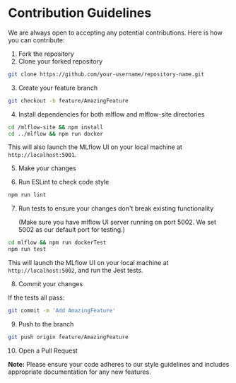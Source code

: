 # Contribution Guidelines

We are always open to accepting any potential contributions. Here is how you can contribute:

1. Fork the repository
2. Clone your forked repository

```bash
git clone https://github.com/your-username/repository-name.git
```

3. Create your feature branch

```bash
git checkout -b feature/AmazingFeature
```

4. Install dependencies for both mlflow and mlflow-site directories

```bash
cd /mlflow-site && npm install
cd ../mlflow && npm run docker
```

This will also launch the MLflow UI on your local machine at `http://localhost:5001`.

5. Make your changes

6. Run ESLint to check code style

```bash
npm run lint
```

7. Run tests to ensure your changes don't break existing functionality

   (Make sure you have mlflow UI server running on port 5002. We set 5002 as our default port for testing.)

```bash
cd mlflow && npm run dockerTest
npm run test
```

This will launch the MLflow UI on your local machine at `http://localhost:5002`, and run the Jest tests.

8. Commit your changes

If the tests all pass:

```bash
git commit -m 'Add AmazingFeature'
```

9. Push to the branch

```bash
git push origin feature/AmazingFeature
```

10. Open a Pull Request

**Note:** Please ensure your code adheres to our style guidelines and includes appropriate documentation for any new features.
